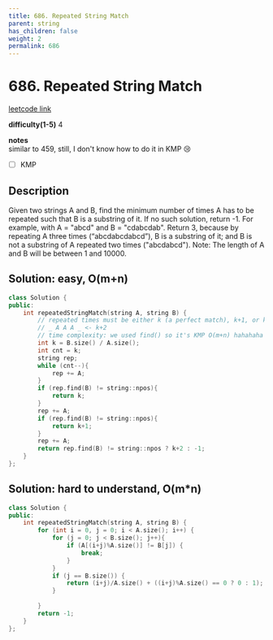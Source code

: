 ```yaml
---
title: 686. Repeated String Match
parent: string
has_children: false
weight: 2
permalink: 686
---
```

# 686. Repeated String Match
[leetcode link](https://leetcode.com/problems/repeated-string-match/)

**difficulty(1-5)** 
4

**notes**   
similar to 459, still, I don't know how to do it in KMP 😢
- [ ] KMP

## Description
Given two strings A and B, find the minimum number of times A has to be repeated such that B is a substring of it. If no such solution, return -1.
For example, with A = "abcd" and B = "cdabcdab".
Return 3, because by repeating A three times (“abcdabcdabcd”), B is a substring of it; and B is not a substring of A repeated two times ("abcdabcd").
Note:
The length of A and B will be between 1 and 10000.

## Solution: easy, O(m+n)
```c++
class Solution {
public:
    int repeatedStringMatch(string A, string B) {
        // repeated times must be either k (a perfect match), k+1, or k+2 at most
        // _ A A A _ <- k+2
        // time complexity: we used find() so it's KMP O(m+n) hahahaha
        int k = B.size() / A.size();
        int cnt = k;
        string rep;
        while (cnt--){
            rep += A;
        }
        if (rep.find(B) != string::npos){
            return k;
        }
        rep += A;
        if (rep.find(B) != string::npos){
            return k+1;
        }
        rep += A;
        return rep.find(B) != string::npos ? k+2 : -1;
    }
};
```

## Solution: hard to understand, O(m*n)
```c++
class Solution {
public:
    int repeatedStringMatch(string A, string B) {
        for (int i = 0, j = 0; i < A.size(); i++) {
            for (j = 0; j < B.size(); j++){
                if (A[(i+j)%A.size()] != B[j]) {
                    break;
                }
            }
            if (j == B.size()) {
                return (i+j)/A.size() + ((i+j)%A.size() == 0 ? 0 : 1);
            }
            
        }
        return -1;
    }
};
```